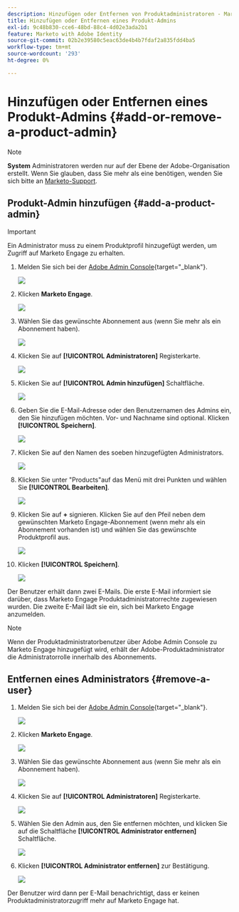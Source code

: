 ```yaml
---
description: Hinzufügen oder Entfernen von Produktadministratoren - Marketo-Dokumente - Produktdokumentation
title: Hinzufügen oder Entfernen eines Produkt-Admins
exl-id: 9c48b830-cce6-48bd-88c4-4d02e3ada2b1
feature: Marketo with Adobe Identity
source-git-commit: 02b2e39580c5eac63de4b4b7fdaf2a835fdd4ba5
workflow-type: tm+mt
source-wordcount: '293'
ht-degree: 0%

---
```


# Hinzufügen oder Entfernen eines Produkt-Admins {#add-or-remove-a-product-admin}

>[!NOTE]
>
>**System** Administratoren werden nur auf der Ebene der Adobe-Organisation erstellt. Wenn Sie glauben, dass Sie mehr als eine benötigen, wenden Sie sich bitte an [Marketo-Support](https://nation.marketo.com/t5/support/ct-p/Support).

## Produkt-Admin hinzufügen {#add-a-product-admin}

>[!IMPORTANT]
>
>Ein Administrator muss zu einem Produktprofil hinzugefügt werden, um Zugriff auf Marketo Engage zu erhalten.

1. Melden Sie sich bei der [Adobe Admin Console](https://adminconsole.adobe.com/){target="_blank"}.

   ![](assets/add-or-remove-a-product-admin-1.png)

1. Klicken **Marketo Engage**.

   ![](assets/add-or-remove-a-product-admin-2.png)

1. Wählen Sie das gewünschte Abonnement aus (wenn Sie mehr als ein Abonnement haben).

   ![](assets/add-or-remove-a-product-admin-3.png)

1. Klicken Sie auf **[!UICONTROL Administratoren]** Registerkarte.

   ![](assets/add-or-remove-a-product-admin-4.png)

1. Klicken Sie auf **[!UICONTROL Admin hinzufügen]** Schaltfläche.

   ![](assets/add-or-remove-a-product-admin-5.png)

1. Geben Sie die E-Mail-Adresse oder den Benutzernamen des Admins ein, den Sie hinzufügen möchten. Vor- und Nachname sind optional. Klicken **[!UICONTROL Speichern]**.

   ![](assets/add-or-remove-a-product-admin-6.png)

1. Klicken Sie auf den Namen des soeben hinzugefügten Administrators.

   ![](assets/add-or-remove-a-product-admin-7.png)

1. Klicken Sie unter &quot;Products&quot;auf das Menü mit drei Punkten und wählen Sie **[!UICONTROL Bearbeiten]**.

   ![](assets/add-or-remove-a-product-admin-8.png)

1. Klicken Sie auf **+** signieren. Klicken Sie auf den Pfeil neben dem gewünschten Marketo Engage-Abonnement (wenn mehr als ein Abonnement vorhanden ist) und wählen Sie das gewünschte Produktprofil aus.

   ![](assets/add-or-remove-a-product-admin-9.png)

1. Klicken **[!UICONTROL Speichern]**.

   ![](assets/add-or-remove-a-product-admin-10.png)

Der Benutzer erhält dann zwei E-Mails. Die erste E-Mail informiert sie darüber, dass Marketo Engage Produktadministratorrechte zugewiesen wurden. Die zweite E-Mail lädt sie ein, sich bei Marketo Engage anzumelden.

>[!NOTE]
>
>Wenn der Produktadministratorbenutzer über Adobe Admin Console zu Marketo Engage hinzugefügt wird, erhält der Adobe-Produktadministrator die Administratorrolle innerhalb des Abonnements.

## Entfernen eines Administrators {#remove-a-user}

1. Melden Sie sich bei der [Adobe Admin Console](https://adminconsole.adobe.com/){target="_blank"}.

   ![](assets/add-or-remove-a-product-admin-11.png)

1. Klicken **Marketo Engage**.

   ![](assets/add-or-remove-a-product-admin-12.png)

1. Wählen Sie das gewünschte Abonnement aus (wenn Sie mehr als ein Abonnement haben).

   ![](assets/add-or-remove-a-product-admin-13.png)

1. Klicken Sie auf **[!UICONTROL Administratoren]** Registerkarte.

   ![](assets/add-or-remove-a-product-admin-14.png)

1. Wählen Sie den Admin aus, den Sie entfernen möchten, und klicken Sie auf die Schaltfläche **[!UICONTROL Administrator entfernen]** Schaltfläche.

   ![](assets/add-or-remove-a-product-admin-15.png)

1. Klicken **[!UICONTROL Administrator entfernen]** zur Bestätigung.

   ![](assets/add-or-remove-a-product-admin-16.png)

Der Benutzer wird dann per E-Mail benachrichtigt, dass er keinen Produktadministratorzugriff mehr auf Marketo Engage hat.
